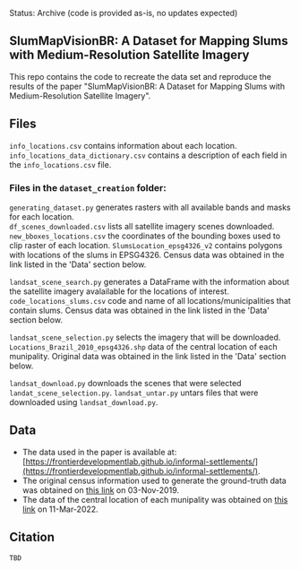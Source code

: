 Status: Archive (code is provided as-is, no updates expected)

## SlumMapVisionBR: A Dataset for Mapping Slums with Medium-Resolution Satellite Imagery

This repo contains the code to recreate the data set and reproduce the results of the paper "SlumMapVisionBR: A Dataset for Mapping Slums
with Medium-Resolution Satellite Imagery". 

## Files

`info_locations.csv` contains information about each location.<br>
`info_locations_data_dictionary.csv` contains a description of each field in the `info_locations.csv` file.<br>

### Files in the `dataset_creation` folder:

`generating_dataset.py` generates rasters with all available bands and masks for each location.<br>
`df_scenes_downloaded.csv` lists all satellite imagery scenes downloaded.
`new_bboxes_locations.csv` the coordinates of the bounding boxes used to clip raster of each location.
`SlumsLocation_epsg4326_v2` contains polygons with locations of the slums in EPSG4326. Census data was obtained in the link listed in the 'Data' section below. <br>

`landsat_scene_search.py` generates a DataFrame with the information about the satellite imagery avalailable for the locations of interest.
`code_locations_slums.csv` code and name of all locations/municipalities that contain slums. Census data was obtained in the link listed in the 'Data' section below. <br>

`landsat_scene_selection.py` selects the imagery that will be downloaded.
`Locations_Brazil_2010_epsg4326.shp` data of the central location of each munipality. Original data was obtained in the link listed in the 'Data' section below. <br>

`landsat_download.py` downloads the scenes that were selected `landat_scene_selection.py`.
`landsat_untar.py` untars files that were downloaded using `landsat_download.py`.

## Data 

- The data used in the paper is available at: [https://frontierdevelopmentlab.github.io/informal-settlements/](https://frontierdevelopmentlab.github.io/informal-settlements/). 
- The original census information used to generate the ground-truth data was obtained on [this link](https://www.ibge.gov.br/geociencias/organizacao-do-territorio/tipologias-do-territorio/15788-aglomerados-subnormais.html) on 03-Nov-2019. 
- The data of the central location of each munipality was obtained on [this link](https://www.ibge.gov.br/geociencias/organizacao-do-territorio/estrutura-territorial/27385-localidades.html?=&t=acesso-ao-produto) on 11-Mar-2022.

## Citation

```
TBD

```